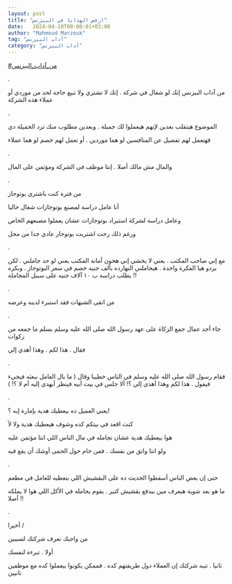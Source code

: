 ```yaml
---
layout: post
title: "ارفض الهدايا في البيزنس"
date:   2024-04-10T00:00:01+03:00
author: "Mahmoud Marzouk"
tag: "آداب البيزنس"
category: "آداب البيزنس"
---
```



[<u>\#من\_آداب\_البيزنس</u>](https://www.facebook.com/hashtag/%D9%85%D9%86_%D8%A2%D8%AF%D8%A7%D8%A8_%D8%A7%D9%84%D8%A8%D9%8A%D8%B2%D9%86%D8%B3?__eep__=6&__cft__%5b0%5d=AZWrO8d5HfGkVrBiow3kfOUeZKna4U1wFj6FM5Vb9Hk2Y2ZTmD2AnQYmV_svlT2YIx5kQy5oNR85_1B5jf1rxOQTVQteR8MF4OOE-0tvCbIN2I-iITZzrm8_DgZ-NggFY_8frS39zVlCEiXXAgGfzqqZWAySjxcGEbP-NGwaEV968DSFx5jDa5wJjCssScHu7e4&__tn__=*NK-R)

.

من آداب البيزنس إنك لو شغال في شركة . إنك لا تشتري ولا
تبيع حاجة لحد من موردي أو عملاء هذه الشركة

.

الموضوع هيتقلب بعدين لإنهم هيعملوا لك جميلة . وبعدين
مطلوب منك ترد الجميلة دي

فهتعمل لهم تفضيل عن المنافسين لو هما موردين . أو تعمل
لهم خصم لو هما عملاء

.

والمال مش مالك أصلا . إنتا موظف في الشركة ومؤتمن على
المال

.

من فترة كنت باشتري بوتوجاز

أنا عامل دراسة لمصنع بوتوجازات شغال حاليا

وعامل دراسة لشركة استيراد بوتوجازات عشان يعملوا مصنعهم
الخاص

ورغم ذلك رحت اشتريت بوتوجاز عادي جدا من محل

.

مع إني صاحب المكتب . يعني لا يخشى إني هخون أمانة المكتب
يعني لو حد جاملني . لكن بردو هيا الفكرة واحدة . هيجاملني النهارده بألف
جنيه خصم في سعر البوتوجاز . وبكره يطلب دراسة ب ١٠ آلاف جنيه على سبيل
المجاملة !!

.

من اتقى الشبهات فقد استبرء لدينه وعرضه

.

جاء أحد عمال جمع الزكاة على عهد رسول الله صلى الله عليه
وسلم يسلم ما جمعه من زكوات

فقال . هذا لكم . وهذا أهدي إلي

.

فقام رسول الله صلى الله عليه وسلم في الناس خطيبا وقال (
ما بال العامل نبعثه فيجيء فيقول . هذا لكم وهذا أهدي إلي ؟! ألا جلس في
بيت أبيه فينظر أيهدي إليه أم لا ؟! )

.

يعني العميل ده بيعطيك هدية بإمارة إيه ؟!

كنت اقعد في بيتكم كده وشوف هيعطيك هدية ولا لأ

هوا بيعطيك هدية عشان تجامله في مال الناس اللي انتا مؤتمن
عليه

ولو انتا واثق من نفسك . فمن حام حول الحمى أوشك أن يقع
فيه

.

حتى إن بعض الناس أسقطوا الحديث ده على البقشيش اللي
بتعطيه للعامل في مطعم

ما هو بعد شوية هيعرف مين بيدفع بقشيش كتير . يقوم يجامله
في الأكل اللي هوا لا يملكه أصلا !!

.

أخيرا /

من واجبك تعرف شركتك لسببين

أولا . تبرءة لنفسك

ثانيا . تنبه شركتك إن العملاء دول طريقتهم كده . فممكن
يكونوا بيعملوا كده مع موظفين تانيين
